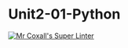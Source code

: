 # Unit2-01-Python
[![Mr Coxall's Super Linter](https://github.com/ICS3U-C-Programming-Val-I/Unit2-01-Python/workflows/Mr%20Coxall's%20Super%20Linter/badge.svg)](https://github.com/ICS3U-C-Programming-Val-I/Unit2-01-Python/actions/)
